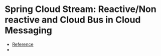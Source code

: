 # Spring Cloud Stream: Reactive/Non reactive and Cloud Bus in Cloud Messaging
- [Reference](https://cloud.spring.io/spring-cloud-static/spring-cloud-stream/current/reference/html/spring-cloud-stream.html)
- 
